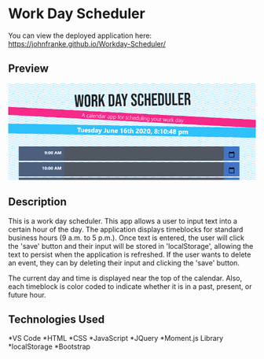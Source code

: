 # Work Day Scheduler

You can view the deployed application here: https://johnfranke.github.io/Workday-Scheduler/

## Preview

![Preview Image](preview.png)

## Description

This is a work day scheduler. This app allows a user to input text into a certain hour of the day.  The application displays timeblocks for standard business hours (9 a.m. to 5 p.m.). Once text is entered, the user will click the 'save' button and their input will be stored in 'localStorage', allowing the text to persist when the application is refreshed. If the user wants to delete an event, they can by deleting their input and clicking the 'save' button.

The current day and time is displayed near the top of the calendar. Also, each timeblock is color coded to indicate whether it is in a past, present, or future hour.

## Technologies Used

*VS Code
*HTML
*CSS
*JavaScript
*JQuery
*Moment.js Library
*localStorage
*Bootstrap


